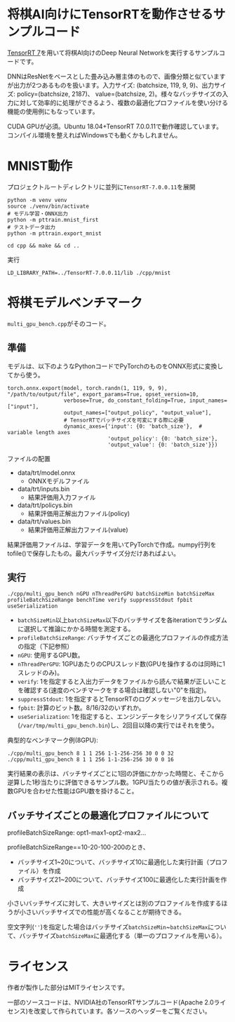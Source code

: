 # 将棋AI向けにTensorRTを動作させるサンプルコード

[TensorRT 7](https://developer.nvidia.com/tensorrt)を用いて将棋AI向けのDeep Neural Networkを実行するサンプルコードです。

DNNはResNetをベースとした畳み込み層主体のもので、画像分類と似ていますが出力が2つあるものを扱います。入力サイズ: (batchsize, 119, 9, 9)、出力サイズ: policy=(batchsize, 2187)、 value=(batchsize, 2)。様々なバッチサイズの入力に対して効率的に処理ができるよう、複数の最適化プロファイルを使い分ける機能の使用例にもなっています。

CUDA GPUが必須。Ubuntu 18.04+TensorRT 7.0.0.11で動作確認しています。コンパイル環境を整えればWindowsでも動くかもしれません。

# MNIST動作

プロジェクトルートディレクトリに並列に`TensorRT-7.0.0.11`を展開

```
python -m venv venv
source ./venv/bin/activate
# モデル学習・ONNX出力
python -m pttrain.mnist_first
# テストデータ出力
python -m pttrain.export_mnist
```

```
cd cpp && make && cd ..
```

実行
```
LD_LIBRARY_PATH=../TensorRT-7.0.0.11/lib ./cpp/mnist
```

# 将棋モデルベンチマーク

`multi_gpu_bench.cpp`がそのコード。

## 準備
モデルは、以下のようなPythonコードでPyTorchのものをONNX形式に変換してから使う。

```
torch.onnx.export(model, torch.randn(1, 119, 9, 9), "/path/to/output/file", export_params=True, opset_version=10,
                  verbose=True, do_constant_folding=True, input_names=["input"],
                  output_names=["output_policy", "output_value"],
                  # TensorRTでバッチサイズを可変にする際に必要
                  dynamic_axes={'input': {0: 'batch_size'},  # variable length axes
                                'output_policy': {0: 'batch_size'},
                                'output_value': {0: 'batch_size'}})
```

ファイルの配置

* data/trt/model.onnx
  * ONNXモデルファイル
* data/trt/inputs.bin
  * 結果評価用入力ファイル
* data/trt/policys.bin
  * 結果評価用正解出力ファイル(policy)
* data/trt/values.bin
  * 結果評価用正解出力ファイル(value)

結果評価用ファイルは、学習データを用いてPyTorchで作成。numpy行列をtofile()で保存したもの。最大バッチサイズ分だけあればよい。

## 実行
```
./cpp/multi_gpu_bench nGPU nThreadPerGPU batchSizeMin batchSizeMax profileBatchSizeRange benchTime verify suppressStdout fpbit useSerialization
```

* `batchSizeMin`以上`batchSizeMax`以下のバッチサイズを各iterationでランダムに選択して推論にかかる時間を測定する。
* `profileBatchSizeRange`: バッチサイズごとの最適化プロファイルの作成方法の指定（下記参照）
* `nGPU`: 使用するGPU数。
* `nThreadPerGPU`: 1GPUあたりのCPUスレッド数(GPUを操作するのは同時に1スレッドのみ)。
* `verify`: 1を指定すると入出力データをファイルから読んで結果が正しいことを確認する(速度のベンチマークをする場合は確認しない"0"を指定)。
* `suppressStdout`: 1を指定するとTensorRTのログメッセージを出力しない。
* `fpbit`: 計算のビット数。8/16/32のいずれか。
* `useSerialization`: 1を指定すると、エンジンデータをシリアライズして保存(`/var/tmp/multi_gpu_bench.bin`)し、2回目以降の実行ではそれを使う。

典型的なベンチマーク例(8GPU):

```
./cpp/multi_gpu_bench 8 1 1 256 1-1-256-256 30 0 0 32
./cpp/multi_gpu_bench 8 1 1 256 1-1-256-256 30 0 0 16
```

実行結果の表示は、バッチサイズごとに1回の評価にかかった時間と、そこから逆算した1秒当たりに評価できるサンプル数。1GPU当たりの値が表示される。複数GPUを合わせた性能はGPU数を掛けること。

## バッチサイズごとの最適化プロファイルについて
profileBatchSizeRange: opt1-max1-opt2-max2...

profileBatchSizeRange==10-20-100-200のとき、

* バッチサイズ1~20について、バッチサイズ10に最適化した実行計画（プロファイル）を作成
* バッチサイズ21~200について、バッチサイズ100に最適化した実行計画を作成

小さいバッチサイズに対して、大きいサイズとは別のプロファイルを作成するほうが小さいバッチサイズでの性能が高くなることが期待できる。

空文字列(`''`)を指定した場合はバッチサイズ`batchSizeMin`~`batchSizeMax`について、バッチサイズ`batchSizeMax`に最適化する（単一のプロファイルを用いる）。

# ライセンス
作者が製作した部分はMITライセンスです。

一部のソースコードは、NVIDIA社のTensorRTサンプルコード(Apache 2.0ライセンス)を改変して作られています。各ソースのヘッダーをご覧ください。
